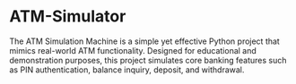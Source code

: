 # ATM-Simulator
The ATM Simulation Machine is a simple yet effective Python project that mimics real-world ATM functionality. Designed for educational and demonstration purposes, this project simulates core banking features such as PIN authentication, balance inquiry, deposit, and withdrawal.
